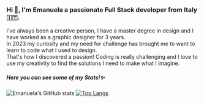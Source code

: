 ### Hi 👋, I'm Emanuela a passionate Full Stack developer from Italy 🇮🇹.

I've always been a creative person, I have a master degree in design and I have worked as a graphic designer for 3 years. <br>
In 2023 my curiosity and my need for challenge has brought me to want to learn to code what I used to design. <br>
That's how I discovered a passion! Coding is really challenging and I love to use my creativity to find the solutions I need to make what I imagine. <br>

<h5>Here you can see some of my Stats!✨</h5>


![Emanuela's GitHub stats](https://github-readme-stats.vercel.app/api?username=EmanuelaPau&show_icons=true&theme=transparent) [![Top Langs](https://github-readme-stats.vercel.app/api/top-langs/?username=EmanuelaPau&layout=compact)](https://github.com/anuraghazra/github-readme-stats)
<!--
**EmanuelaPau/EmanuelaPau** is a ✨ _special_ ✨ repository because its `README.md` (this file) appears on your GitHub profile.

Here are some ideas to get you started:

- 🔭 I’m currently working on ...
- 🌱 I’m currently learning ...
- 👯 I’m looking to collaborate on ...
- 🤔 I’m looking for help with ...
- 💬 Ask me about ...
- 📫 How to reach me: ...
- 😄 Pronouns: ...
- ⚡ Fun fact: ...
-->
